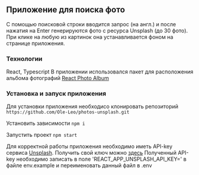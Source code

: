 ## Приложение для поиска фото

С помощью поисковой строки вводится запрос (на англ.) и после нажатия на Enter генерируются фото с ресурса Unsplash (до 30 фото).
При клике на любую из картинок она устанавливается фоном на странице приложения.

### Технологии

React, Typescript
В приложении использовался пакет для расположения альбома фотографий [React Photo Album](https://www.npmjs.com/package/react-photo-album)

### Установка и запуск приложения

Для установки приложения необходисо клонировать репозиторий
`https://github.com/Ole-Leo/photos-unsplash.git`

Установить зависимости
`npm i`

Запустить проект
`npm start`

Для корректной работы приложения необходимо иметь API-key сервиса [Unsplash](https://unsplash.com/). Получить свой ключ можно [здесь](https://unsplash.com/developers)
Полученный API-key необходимо записать в поле 'REACT_APP_UNSPLASH_API_KEY=' в файле env.example и переименовать данный файл в .env
